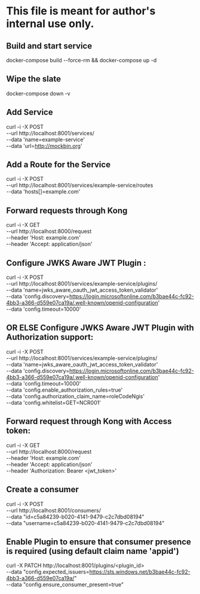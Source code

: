 # This file is meant for author's internal use only.


## Build and start service
docker-compose build --force-rm && docker-compose up -d

## Wipe the slate
docker-compose down -v


## Add Service

curl -i -X POST \
  --url http://localhost:8001/services/ \
  --data 'name=example-service' \
  --data 'url=http://mockbin.org'



## Add a Route for the Service

curl -i -X POST \
  --url http://localhost:8001/services/example-service/routes \
  --data 'hosts[]=example.com'


## Forward requests through Kong

curl -i -X GET \
  --url http://localhost:8000/request \
  --header 'Host: example.com' \
  --header 'Accept: application/json'




## Configure JWKS Aware JWT Plugin :

curl -i -X POST \
  --url http://localhost:8001/services/example-service/plugins/ \
  --data 'name=jwks_aware_oauth_jwt_access_token_validator' \
  --data 'config.discovery=https://login.microsoftonline.com/b3bae44c-fc92-4bb3-a366-d559e07ca19a/.well-known/openid-configuration' \
  --data 'config.timeout=10000'

## OR ELSE Configure JWKS Aware JWT Plugin with Authorization support:
curl -i -X POST \
  --url http://localhost:8001/services/example-service/plugins/ \
  --data 'name=jwks_aware_oauth_jwt_access_token_validator' \
  --data 'config.discovery=https://login.microsoftonline.com/b3bae44c-fc92-4bb3-a366-d559e07ca19a/.well-known/openid-configuration' \
  --data 'config.timeout=10000' \
  --data 'config.enable_authorization_rules=true' \
  --data 'config.authorization_claim_name=roleCodeNgis' \
  --data 'config.whitelist=GET=NCR001'


## Forward request through Kong with Access token:

curl -i -X GET \
 --url http://localhost:8000/request \
 --header 'Host: example.com' \
 --header 'Accept: application/json' \
 --header 'Authorization: Bearer <jwt_token>'


## Create a consumer
curl -i -X POST \
  --url http://localhost:8001/consumers/ \
  --data "id=c5a84239-b020-4141-9479-c2c7dbd08194" \
  --data "username=c5a84239-b020-4141-9479-c2c7dbd08194"


## Enable Plugin to ensure that consumer presence is required (using default claim name 'appid')
curl -X PATCH http://localhost:8001/plugins/<plugin_id>  \
  --data "config.expected_issuers=https://sts.windows.net/b3bae44c-fc92-4bb3-a366-d559e07ca19a/" \
  --data "config.ensure_consumer_present=true"




